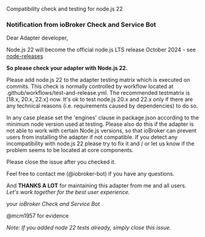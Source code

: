 Compatibility check and testing for node.js 22
### Notification from ioBroker Check and Service Bot

Dear Adapter developer,

Node.js 22 will become the official node.js LTS release October 2024 - see [node-releases](https://github.com/nodejs/release#nodejs-release-working-group)

**So please check your adapter with Node.js 22.**

Please add node.js 22 to the adapter testing matrix which is executed on commits. This check is normally controlled by workflow located at .github/workflows/test-and-release.yml. The recommended testmatrix is [18.x, 20.x, 22.x] now. It's ok to test node.js 20.x and 22.x only if there are any technical reasons (i.e. requirements caused by dependencies) to do so.

In any case please set the 'engines' clause in package.json according to the minimum node version used at testing. Please also do this if the adapter is not able to work with certain Node.js versions, so that ioBroker can prevent users from installing the adapter if not compatible. If you detect any incompatibility with node.js 22 please try to fix it and / or let us know if the problem seems to be located at core components.

Please close the issue after you checked it.

Feel free to contact me (@iobroker-bot) if you have any questions.

And **THANKS A LOT** for maintaining this adapter from me and all users.
_Let's work together for the best user experience._

your
_ioBroker Check and Service Bot_

@mcm1957 for evidence

_Note: If you added node 22 tests already, simply close this issue._